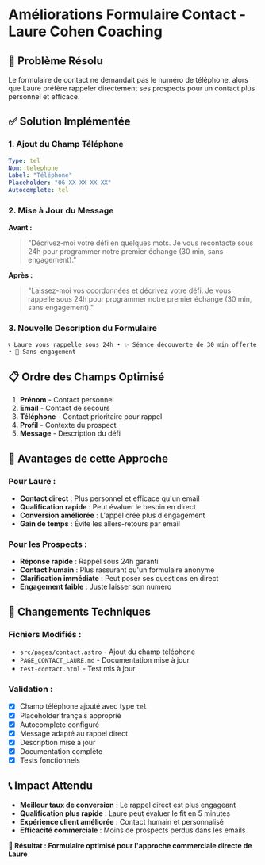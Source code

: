 # Améliorations Formulaire Contact - Laure Cohen Coaching

## 🎯 Problème Résolu
Le formulaire de contact ne demandait pas le numéro de téléphone, alors que Laure préfère rappeler directement ses prospects pour un contact plus personnel et efficace.

## ✅ Solution Implémentée

### 1. **Ajout du Champ Téléphone**
```yaml
Type: tel
Nom: telephone
Label: "Téléphone"
Placeholder: "06 XX XX XX XX"
Autocomplete: tel
```

### 2. **Mise à Jour du Message**
**Avant :**
> "Décrivez-moi votre défi en quelques mots. Je vous recontacte sous 24h pour programmer notre premier échange (30 min, sans engagement)."

**Après :**
> "Laissez-moi vos coordonnées et décrivez votre défi. Je vous rappelle sous 24h pour programmer notre premier échange (30 min, sans engagement)."

### 3. **Nouvelle Description du Formulaire**
```
📞 Laure vous rappelle sous 24h • ✨ Séance découverte de 30 min offerte • 🎯 Sans engagement
```

## 📋 Ordre des Champs Optimisé
1. **Prénom** - Contact personnel
2. **Email** - Contact de secours
3. **Téléphone** - Contact prioritaire pour rappel
4. **Profil** - Contexte du prospect
5. **Message** - Description du défi

## 🎯 Avantages de cette Approche

### Pour Laure :
- **Contact direct** : Plus personnel et efficace qu'un email
- **Qualification rapide** : Peut évaluer le besoin en direct
- **Conversion améliorée** : L'appel crée plus d'engagement
- **Gain de temps** : Évite les allers-retours par email

### Pour les Prospects :
- **Réponse rapide** : Rappel sous 24h garanti
- **Contact humain** : Plus rassurant qu'un formulaire anonyme
- **Clarification immédiate** : Peut poser ses questions en direct
- **Engagement faible** : Juste laisser son numéro

## 🔄 Changements Techniques

### Fichiers Modifiés :
- `src/pages/contact.astro` - Ajout du champ téléphone
- `PAGE_CONTACT_LAURE.md` - Documentation mise à jour
- `test-contact.html` - Test mis à jour

### Validation :
- [x] Champ téléphone ajouté avec type `tel`
- [x] Placeholder français approprié
- [x] Autocomplete configuré
- [x] Message adapté au rappel direct
- [x] Description mise à jour
- [x] Documentation complète
- [x] Tests fonctionnels

## 📞 Impact Attendu
- **Meilleur taux de conversion** : Le rappel direct est plus engageant
- **Qualification plus rapide** : Laure peut évaluer le fit en 5 minutes
- **Expérience client améliorée** : Contact humain et personnalisé
- **Efficacité commerciale** : Moins de prospects perdus dans les emails

**🎯 Résultat : Formulaire optimisé pour l'approche commerciale directe de Laure** 